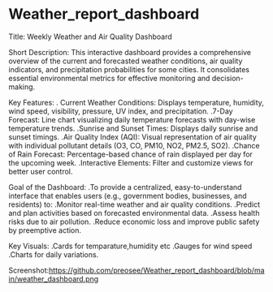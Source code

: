 # Weather_report_dashboard
Title: Weekly Weather and Air Quality Dashboard 

Short Description:
This interactive dashboard provides a comprehensive overview of the current and forecasted weather conditions, air quality indicators, and precipitation probabilities for some cities. It consolidates essential environmental metrics for effective monitoring and decision-making.

Key Features:
. Current Weather Conditions: Displays temperature, humidity, wind speed, visibility, pressure, UV index, and precipitation.
.7-Day Forecast: Line chart visualizing daily temperature forecasts with day-wise temperature trends.
.Sunrise and Sunset Times: Displays daily sunrise and sunset timings.
.Air Quality Index (AQI): Visual representation of air quality with individual pollutant details (O3, CO, PM10, NO2, PM2.5, SO2).
.Chance of Rain Forecast: Percentage-based chance of rain displayed per day for the upcoming week.
.Interactive Elements: Filter and customize views for better user control.

Goal of the Dashboard:
.To provide a centralized, easy-to-understand interface that enables users (e.g., government bodies, businesses, and residents) to:
.Monitor real-time weather and air quality conditions.
.Predict and plan activities based on forecasted environmental data.
.Assess health risks due to air pollution.
.Reduce economic loss and improve public safety by preemptive action.

Key Visuals:
.Cards for temparature,humidity etc
.Gauges for wind speed
.Charts for daily variations.

Screenshot:https://github.com/preosee/Weather_report_dashboard/blob/main/weather_dashboard.png
